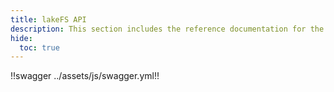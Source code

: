 ```yaml
---
title: lakeFS API
description: This section includes the reference documentation for the lakeFS platform's various APIs.
hide:
  toc: true
---
```


!!swagger ../assets/js/swagger.yml!!
